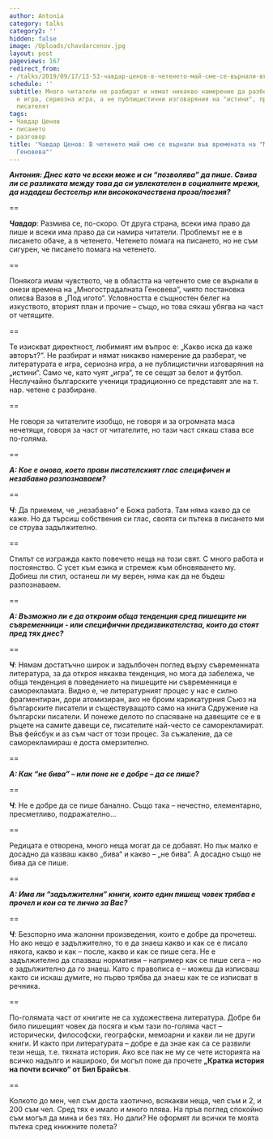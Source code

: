 ```yaml
---
author: Antonia
category: talks
category2: ''
hidden: false
image: /Uploads/chavdarcenov.jpg
layout: post
pageviews: 167
redirect_from:
- /talks/2019/09/17/13-53-чавдар-ценов-в-четенето-май-сме-се-върнали-във-времената-на-многострадалната-геновева
schedule: ''
subtitle: Много читатели не разбират и нямат никакво намерение да разберат, че литературата
  е игра, сериозна игра, а не публицистични изговаряния на "истини", предупреждава
  писателят
tags:
- Чавдар Ценов
- писането
- разговор
title: 'Чавдар Ценов: В четенето май сме се върнали във времената на "Многострадалната
  Геновева"'
---
```


_**Антония: Днес като че всеки може и си “позволява” да пише. Свива ли се разликата между това да си увлекателен в социалните мрежи, да издадеш бестселър или висококачествена проза/поезия?**_

\==

**_Чавдар_**: Размива се, по-скоро. От друга страна, всеки има право да пише и всеки има право да си намира читатели. Проблемът не е в писането обаче, а в четенето. Четенето помага на писането, но не съм сигурен, че писането помага на четенето.

\==

Понякога имам чувството, че в областта на четенето сме се върнали в онези времена на „Многострадалната Геновева“, чиято постановка описва Вазов в „Под игото“. Условността е същностен белег на изкуството, вторият план и прочие – също, но това сякаш убягва на част от четящите.

\==

Те изискват директност, любимият им въпрос е: „Какво иска да каже авторът?“. Не разбират и нямат никакво намерение да разберат, че литературата е игра, сериозна игра, а не публицистични изговаряния на „истини“. Само че, като чуят „игра“, те се сещат за белот и футбол. Неслучайно българските ученици традиционно се представят зле на т. нар. четене с разбиране. 

\==

Не говоря за читателите изобщо, не говоря и за огромната маса нечетящи, говоря за част от читателите, но тази част сякаш става все по-голяма.   

\==

**_А: Кое е онова, което прави писателският глас специфичен и незабавно разпознаваем?_**

\==

**_Ч_**: Да приемем, че „незабавно“ е Божа работа. Там няма какво да се каже. Но да търсиш собствения си глас, своята си пътека в писането ми се струва задължително.

\==

Стилът се изгражда както повечето неща на този свят. С много работа и постоянство. С усет към езика и стремеж към обновяването му. Добиеш ли стил, останеш ли му верен, няма как да не бъдеш разпознаваем.

\==

**_А: Възможно ли е да откроим обща тенденция сред пишещите ни съвременници - или специфични предизвикателства, които да стоят пред тях днес?_**

\==

**_Ч_**: Нямам достатъчно широк и задълбочен поглед върху съвременната литература, за да откроя някаква тенденция, но мога да забележа, че обща тенденция в поведението на пишещите ни съвременници е саморекламата. Видно е, че литературният процес у нас е силно фрагментиран, дори атомизиран, ако не броим карикатурния Съюз на българските писатели и съществуващото само на книга Сдружение на български писатели. И понеже делото по спасяване на давещите се е в ръцете на самите давещи се, писателите най-често се саморекламират. Във фейсбук и аз съм част от този процес. За съжаление, да се саморекламираш е доста омерзително.

\==

**_А: Как “не бива” – или поне не е добре – да се пише?_**

\==

**_Ч_**: Не е добре да се пише банално. Също така – нечестно, елементарно, пресметливо, подражателно... 

\==

Редицата е отворена, много неща могат да се добавят. Но пък малко е досадно да казваш какво „бива“ и какво – „не бива“. А досадно също не бива да се пише. 

\==

**_А: Има ли “задължителни” книги, които един пишещ човек трябва е прочел и кои са те лично за Вас?_**

\==

**_Ч_**: Безспорно има жалонни произведения, които е добре да прочетеш. Но ако нещо е задължително, то е да знаеш какво и как се е писало някога, какво и как – после, какво и как се пише сега. Не е задължително да спазваш нормативи – например как се пише сега – но е задължително да го знаеш. Като с правописа е – можеш да изписваш както си искаш думите, но първо трябва да знаеш как те се изписват в речника.

\==

По-голямата част от книгите не са художествена литература. Добре би било пишещият човек да посяга и към тази по-голяма част – исторически, философски, географски, мемоарни и какви ли не други книги. И както при литературата – добре е да знае как са се развили тези неща, т.е. тяхната история. Ако все пак не му се чете историята на всичко надълго и нашироко, би могъл поне да прочете **„Кратка история на почти всичко“ от Бил Брайсън**.

\==

Колкото до мен, чел съм доста хаотично, всякакви неща, чел съм и 2, и 200 съм чел. Сред тях е имало и много плява. На пръв поглед спокойно съм могъл да мина и без тях. Но дали? Не оформят ли всички те моята пътека сред книжните полета?
